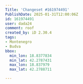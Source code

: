 ```yaml
---
Title: 'Changeset #161974491'
PublishDate: 2025-01-31T12:00:06Z
id: 161974491
user: dada24
comment: roof
created_by: iD 2.30.4
tags:
- Montenegro
- Budva
bbox:
  min_lon: 18.8377834
  min_lat: 42.2787431
  max_lon: 18.837979
  max_lat: 42.2788711

---
```

